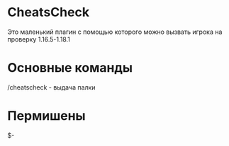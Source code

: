 # CheatsCheck
Это маленький плагин c помощью которого можно вызвать игрока на проверку
1.16.5-1.18.1
# Основные команды
/cheatscheck - выдача палки

# Пермишены
$- 

